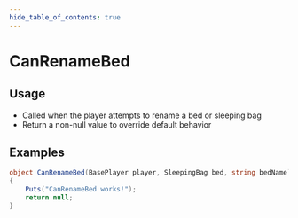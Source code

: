 ```yaml
---
hide_table_of_contents: true
---
```


# CanRenameBed

## Usage

* Called when the player attempts to rename a bed or sleeping bag
* Return a non-null value to override default behavior

## Examples

```csharp title=""
object CanRenameBed(BasePlayer player, SleepingBag bed, string bedName)
{
    Puts("CanRenameBed works!");
    return null;
}
```
